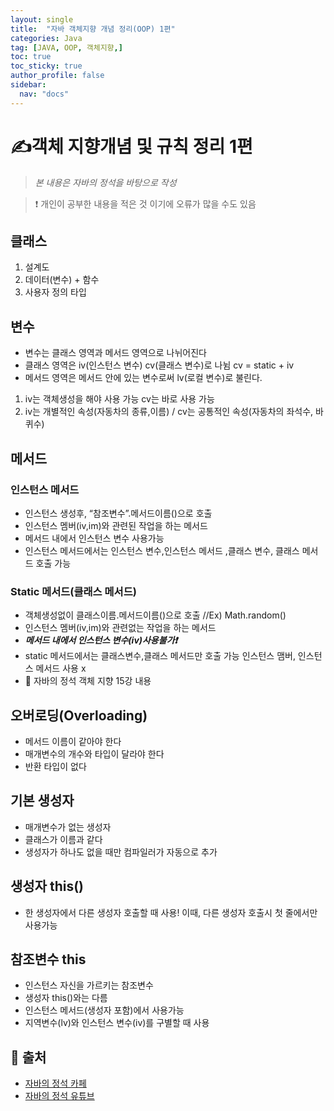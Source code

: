 ```yaml
---
layout: single
title:  "자바 객체지향 개념 정리(OOP) 1편"
categories: Java
tag: [JAVA, OOP, 객체지향,]
toc: true
toc_sticky: true
author_profile: false
sidebar:
  nav: "docs"
---
```


# ✍객체 지향개념 및 규칙 정리 1편

<!--Quote-->
> *본 내용은 자바의 정석을 바탕으로 작성*

> ❗ 개인이 공부한 내용을 적은 것 이기에 오류가 많을 수도 있음

## 클래스

1. 설계도
2. 데이터(변수)  + 함수
3. 사용자 정의 타입

## 변수

- 변수는 클래스 영역과 메서드 영역으로 나뉘어진다
- 클래스 영역은 iv(인스턴스 변수) cv(클래스 변수)로 나뉨 cv = static + iv
- 메서드 영역은 메서드 안에 있는 변수로써 lv(로컬 변수)로 불린다.

<script src="https://gist.github.com/kimyeong96/3d22a365868830758c1d7b561bdd6872.js"></script>

1. iv는 객체생성을 해야 사용 가능 cv는 바로 사용 가능
2. iv는 개별적인 속성(자동차의 종류,이름) / cv는 공통적인 속성(자동차의 좌석수, 바퀴수)


## 메서드

<script src="https://gist.github.com/kimyeong96/c55c444ad4d5f2e2a1d01887379ead40.js"></script>

### 인스턴스 메서드

- 인스턴스 생성후, “참조변수”.메서드이름()으로 호출
- 인스턴스 멤버(iv,im)와 관련된 작업을 하는 메서드
- 메서드 내에서 인스턴스 변수 사용가능
- 인스턴스 메서드에서는 인스턴스 변수,인스턴스 메서드 ,클래스 변수, 클래스 메서드 호출 가능

### Static 메서드(클래스 메서드)

- 객체생성없이 클래스이름.메서드이름()으로 호출 //Ex) Math.random()
- 인스턴스 멤버(iv,im)와 관련없는 작업을 하는 메서드
- ***<span stlye='background-color: #fff5b1'>메서드 내에서 인스턴스 변수(iv)사용불가</span>❗***
- static 메서드에서는 클래스변수,클래스 메서드만 호출 가능 인스턴스 맴버, 인스턴스 메서드 사용 x
- 📄 자바의 정석 객체 지향 15강 내용

## 오버로딩(Overloading)

- 메서드 이름이 같아야 한다
- 매개변수의 개수와 타입이 달라야 한다
- 반환 타입이 없다

## 기본 생성자

- 매개변수가 없는 생성자
- 클래스가 이름과 같다
- 생성자가 하나도 없을 때만 컴파일러가 자동으로 추가

<script src="https://gist.github.com/kimyeong96/97d9395cb650bc94057376b062d1079d.js"></script>

## 생성자 this()

- 한 생성자에서 다른 생성자 호출할 때 사용! 이때,  다른 생성자 호출시 첫 줄에서만 사용가능

<script src="https://gist.github.com/kimyeong96/9e4b8d2ac0151e4fa5eaa1c2bafcb415.js"></script>

## 참조변수 this

- 인스턴스 자신을 가르키는 참조변수
- 생성자 this()와는 다름
- 인스턴스 메서드(생성자 포함)에서 사용가능
- 지역변수(lv)와 인스턴스 변수(iv)를 구별할 때 사용

<script src="https://gist.github.com/kimyeong96/c2bc786ba28d71ca27c6c0d457c963a3.js"></script>
## 📑 출처

 - [자바의 정석 카페](https://cafe.naver.com/javachobostudy)
 - [자바의 정석 유튜브](https://www.youtube.com/user/MasterNKS)